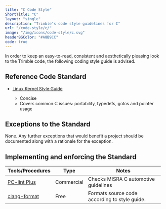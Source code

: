 ```yaml
---
title: "C Code Style"
ShortTitle: "C"
layout: "single"
description: "Trimble's code style guidelines for C"
url: "/code-style/c/"
image: "/img/icons/code-style/c.svg"
headerBGColor: "#A8B9CC"
code: true
---
```


In order to keep an easy-to-read, consistent and aesthetically pleasing look to the Trimble code, the following coding style guide is advised.

## Reference Code Standard

- [Linux Kernel Style Guide](https://www.kernel.org/doc/html/latest/process/coding-style.html)

  - Concise
  - Covers common C issues: portability, typedefs, gotos and pointer usage

## Exceptions to the Standard

None. Any further exceptions that would benefit a project should be documented along with a rationale for the exception.

## Implementing and enforcing the Standard

| Tools/Procedures                                             | Type       | Notes                                         |
| ------------------------------------------------------------ | ---------- | --------------------------------------------- |
| [PC-lint Plus](https://www.gimpel.com/)                      | Commercial | Checks MISRA C automotive guidelines          |
| [clang-format](https://clang.llvm.org/docs/ClangFormat.html) | Free       | Formats source code according to style guide. |